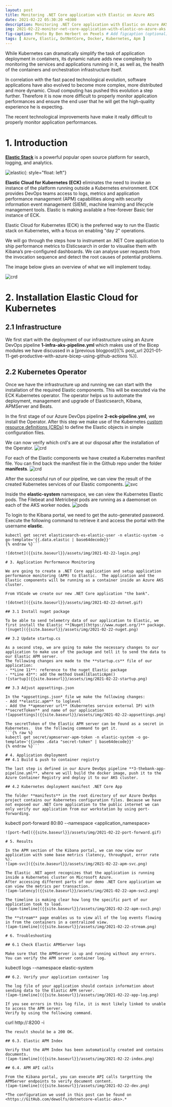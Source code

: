 ```yaml
---
layout: post
title: Monitoring .NET Core application with Elastic on Azure AKS
date: 2021-02-22 05:30:20 +0300
description: Monitoring .NET Core application with Elastic on Azure AKS # Add post description (optional)
img: 2021-02-22-monitor-net-core-application-with-elastic-on-azure-aks.jpg # Add image post (optional)
fig-caption: Photo By Ben Herbert on Pexels # Add figcaption (optional)
tags: [ Azure, Elastic, DotNetCore, Docker, Kubernetes, Apm ]
---
```


While Kubernetes can dramatically simplify the task of application deployment in containers, its dynamic nature adds new complexity to monitoring the services and applications running in it, as well as, the health of the containers and orchestration infrastructure itself.

In correlation with the fast paced technological evolution, software applications have also evolved to become more complex, more distributed and more dynamic. Cloud computing has pushed this evolution a step further. Therefore it is now more difficult to properly monitor application performances and ensure the end user that he will get the high-quality experience he is expecting.

The recent technological improvements have make it really difficult to properly monitor application performances. 

# 1. Introduction

**[Elastic Stack](https://www.elastic.co/)** is a powerful popular open source platform for search, logging, and analytics.

![elastic]({{site.baseurl}}/assets/img/2021-02-22-elastic.png){: style="float: left"}

**Elastic Cloud for Kubernetes (ECK)** eliminates the need to invoke an instance of the platform running outside a Kubernetes environment.  ECK provides DevOps teams access to logs, metrics and application performance management (APM) capabilities along with security information event management (SIEM), machine learning and lifecycle management tools.  Elastic is making available a free-forever Basic tier instance of ECK.

Elastic Cloud for Kubernetes (ECK) is the preferred way to run the Elastic stack on Kubernetes, with a focus on enabling "day 2" operations.

We will go through the steps how to instrument an .NET Core application to ship performance metrics to Elsticsearch in order to visualise them with Kibana’s pre-configured dashboards. We can analyse user requests from the invocation sequence and detect the root causes of potential problems.

The image below gives an overview of what we will implement today.

![crd]({{site.baseurl}}/assets/img/2021-02-22-design.png)

# 2. Installation Elastic Cloud for Kubernetes

## 2.1 Infrastructure

We first start with the deployment of our infrastructure using an Azure DevOps pipeline **1-infra-aks-pipeline.yml** which makes use of the Bicep modules we have discussed in a [previous blogpost]({% post_url 2021-01-11-get-productive-with-azure-bicep-using-github-actions %}).

## 2.2 Kubernetes Operator

Once we have the infrastructure up and running we can start with the installation of the required Elastic components.  This will be executed via the ECK Kubernetes operator.  The operator helps us to automate the deployment, management and upgrade of Elasticsearch, Kibana, APMServer and Beats.

In the first stage of our Azure DevOps pipeline **2-eck-pipeline.yml**, we install the Operator.  After this step we make use of the Kubernetes 
[custom resource definitions (CRDs)](https://kubernetes.io/docs/concepts/extend-kubernetes/api-extension/custom-resources/#customresourcedefinitions) to define the Elastic objects in simple configuration files.

We can now verify which crd's are at our disposal after the installation of the Operator.
![crd]({{site.baseurl}}/assets/img/2021-02-22-crd.png)

For each of the Elastic components we have created a Kubernetes manifest file.  You can find back the manifest file in the Github repo under the folder **manifests**.
![crd]({{site.baseurl}}/assets/img/2021-02-22-crd2.png)

After the successful run of our pipeline, we can view the result of the created Kubernetes services of our Elastic components.
![svc]({{site.baseurl}}/assets/img/2021-02-22-svc.png)

Inside the **elastic-system** namespace, we can view the Kubernetes Elastic pods.  The Filebeat and Metricbeat pods are running as a daemonset on each of the AKS worker nodes.
![pods]({{site.baseurl}}/assets/img/2021-02-22-pods.png)

To login to the Kibana portal, we need to get the auto-generated password.  Execute the following command to retrieve it and access the portal with the username **elastic**.

```{% raw %}
kubectl get secret elasticsearch-es-elastic-user -n elastic-system -o go-template='{{.data.elastic | base64decode}}'
{% endraw %}```

![dotnet]({{site.baseurl}}/assets/img/2021-02-22-login.png)

# 3. Application Performance Monitoring

We are going to create a .NET Core application and setup application performance monitoring (APM) to Elastic.  The application and the Elastic components will be running as a container inside an Azure AKS cluster.

From VSCode we create our new .NET Core application "the bank".

![dotnet]({{site.baseurl}}/assets/img/2021-02-22-dotnet.gif)

## 3.1 Install nuget package

To be able to send telemetry data of our application to Elastic, we first install the Elastic **[Nuget](https://www.nuget.org/)** package.
![nuget]({{site.baseurl}}/assets/img/2021-02-22-nuget.png)

## 3.2 Update startup.cs

As a second step, we are going to make the necessary changes to our application to make use of the package and tell it to send the data to our Elastic APM server.
The following changes are made to the **startup.cs** file of our application:
- **Line 11**: reference to the nuget Elastic package
- **Line 43**: add the method UseAllElasticApm()
![startup]({{site.baseurl}}/assets/img/2021-02-22-startup.png)

## 3.3 Adjust appsettings.json

In the *appsettings.json* file we make the following changes:
- Add **elastic.apm** to loglevel
- Add the **apmserver url** (Kubernetes service external IP) with **secretToken** and name of our application
![appsettings]({{site.baseurl}}/assets/img/2021-02-22-appsettings.png)

The secretToken of the Elastic APM server can be found as a secret in Kubernetes.  Use the following command to get it.
```{% raw %}
kubectl get secret/apmserver-apm-token -n elastic-system -o go-template='{{index .data "secret-token" | base64decode}}'
{% endraw %}```

# 4. Application deployment
## 4.1 Build & push to container registry

The last step is defined in our Azure DevOps pipeline **3-thebank-app-pipeline.yml**, where we will build the docker image, push it to the Azure Container Registry and deploy it to our AKS cluster.

## 4.2 Kubernetes deployment manifest .NET Core App

The folder **manifests** in the root directory of our Azure DevOps project contains our Kubernetes configuration files. Because we have not exposed our .NET Core application to the public internet we can only verify our application from our workstation by using port-forwarding.

```
kubectl port-forward <pod-name> 80:80 --namespace <application_namespace>
```
![port-fwd]({{site.baseurl}}/assets/img/2021-02-22-port-forward.gif)

# 5. Results

In the APM section of the Kibana portal, we can now view our application with some base metrics (latency, throughput, error rate %).
![apm-svc]({{site.baseurl}}/assets/img/2021-02-22-apm-svc.png)

The Elastic .NET agent recognizes that the application is running inside a Kubernetes cluster on Microsoft Azure.
After accessing different parts of our demo .NET Core application we can view the metrics per transaction.
![apm-latency]({{site.baseurl}}/assets/img/2021-02-22-apm-svc2.png)

The timeline is making clear how long the specific part of our application took to load.
![apm-timeline]({{site.baseurl}}/assets/img/2021-02-22-apm-svc3.png)

The **stream** page enables us to view all of the log events flowing in from the containers in a centralized view.
![apm-timeline]({{site.baseurl}}/assets/img/2021-02-22-stream.png)

# 6. Troubleshooting 

## 6.1 Check Elastic APMServer logs

Make sure that the APMServer is up and running without any errors.  You can verify the APM server container log.
```
kubectl logs <apm-pod-name> --namespace elastic-system
```
## 6.2. Verify your application container log 

The log file of your application should contain information about sending data to the Elastic APM server.
![apm-timeline]({{site.baseurl}}/assets/img/2021-02-22-app-log.png)

If you see errors in this log file, it is most likely linked to unable to access the APM server.
Verify by using the following command. 
```
curl http://<ip-apmserver>:8200 -i
```
The result should be a 200 OK.

## 6.3. Elastic APM Index

Verify that the APM Index has been automatically created and contains documents.
![apm-timeline]({{site.baseurl}}/assets/img/2021-02-22-index.png)

## 6.4. APM API calls

From the Kibana portal, you can execute API calls targetting the APMServer endpoints to verify document content.
![apm-timeline]({{site.baseurl}}/assets/img/2021-02-22-dev.png)

*The configuration we used in this post can be found on <https://GitHub.com/dewolfs/dotnetcore-elastic-aks>.*